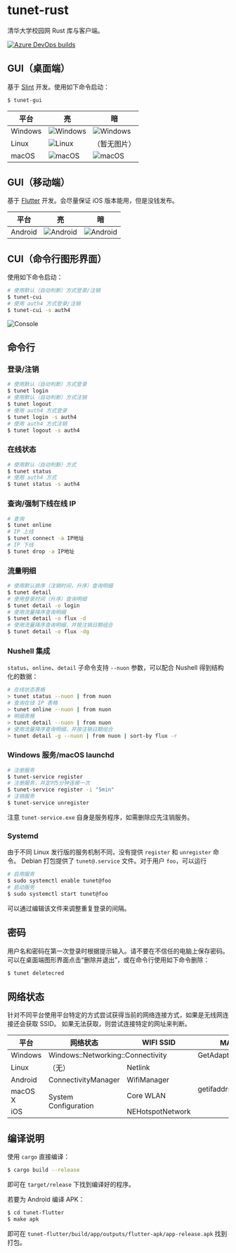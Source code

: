 # tunet-rust
清华大学校园网 Rust 库与客户端。

[![Azure DevOps builds](https://strawberry-vs.visualstudio.com/tunet-rust/_apis/build/status/Berrysoft.tunet-rust?branch=master)](https://strawberry-vs.visualstudio.com/tunet-rust/_build)

## GUI（桌面端）
基于 [Slint](https://slint-ui.com/) 开发。使用如下命令启动：

``` bash
$ tunet-gui
```

| 平台    | 亮                                   | 暗                                  |
| ------- | ------------------------------------ | ----------------------------------- |
| Windows | ![Windows](assets/windows.light.png) | ![Windows](assets/windows.dark.png) |
| Linux   | ![Linux](assets/linux.light.png)     | （暂无图片）                        |
| macOS   | ![macOS](assets/mac.light.png)       | ![macOS](assets/mac.dark.png)       |

## GUI（移动端）
基于 [Flutter](https://flutter.dev/) 开发。会尽量保证 iOS 版本能用，但是没钱发布。

| 平台    | 亮                                   | 暗                                  |
| ------- | ------------------------------------ | ----------------------------------- |
| Android | ![Android](assets/android.light.png) | ![Android](assets/android.dark.png) |

## CUI（命令行图形界面）
使用如下命令启动：

``` bash
# 使用默认（自动判断）方式登录/注销
$ tunet-cui
# 使用 auth4 方式登录/注销
$ tunet-cui -s auth4
```

![Console](assets/console.png)

## 命令行
### 登录/注销
``` bash
# 使用默认（自动判断）方式登录
$ tunet login
# 使用默认（自动判断）方式注销
$ tunet logout
# 使用 auth4 方式登录
$ tunet login -s auth4
# 使用 auth4 方式注销
$ tunet logout -s auth4
```
### 在线状态
``` bash
# 使用默认（自动判断）方式
$ tunet status
# 使用 auth4 方式
$ tunet status -s auth4
```
### 查询/强制下线在线 IP
``` bash
# 查询
$ tunet online
# IP 上线
$ tunet connect -a IP地址
# IP 下线
$ tunet drop -a IP地址
```
### 流量明细
``` bash
# 使用默认排序（注销时间，升序）查询明细
$ tunet detail
# 使用登录时间（升序）查询明细
$ tunet detail -o login
# 使用流量降序查询明细
$ tunet detail -o flux -d
# 使用流量降序查询明细，并按注销日期组合
$ tunet detail -o flux -dg
```
### Nushell 集成
`status`、`online`、`detail` 子命令支持 `--nuon` 参数，可以配合 Nushell 得到结构化的数据：
``` bash
# 在线状态表格
> tunet status --nuon | from nuon
# 查询在线 IP 表格
> tunet online --nuon | from nuon
# 明细表格
> tunet detail --nuon | from nuon
# 使用流量降序查询明细，并按注销日期组合
> tunet detail -g --nuon | from nuon | sort-by flux -r
```

### Windows 服务/macOS launchd
``` bash
# 注册服务
$ tunet-service register
# 注册服务，并定时5分钟连接一次
$ tunet-service register -i "5min"
# 注销服务
$ tunet-service unregister
```
注意 `tunet-service.exe` 自身是服务程序，如需删除应先注销服务。

### Systemd
由于不同 Linux 发行版的服务机制不同，没有提供 `register` 和 `unregister` 命令。
Debian 打包提供了 `tunet@.service` 文件。对于用户 `foo`，可以运行
``` bash
# 启用服务
$ sudo systemctl enable tunet@foo
# 启动服务
$ sudo systemctl start tunet@foo
```
可以通过编辑该文件来调整重复登录的间隔。

## 密码
用户名和密码在第一次登录时根据提示输入。请不要在不信任的电脑上保存密码。可以在桌面端图形界面点击“删除并退出”，或在命令行使用如下命令删除：
``` bash
$ tunet deletecred
```

## 网络状态
针对不同平台使用平台特定的方式尝试获得当前的网络连接方式，如果是无线网连接还会获取 SSID。
如果无法获取，则尝试连接特定的网址来判断。

<table>
  <thead>
    <tr>
      <th>平台</th>
      <th>网络状态</th>
      <th>WIFI SSID</th>
      <th>MAC 地址</th>
    </tr>
  </thead>
  <tbody>
    <tr>
      <td>Windows</td>
      <td colspan="2">Windows::Networking::Connectivity</td>
      <td>GetAdaptersAddresses</td>
    </tr>
    <tr>
      <td>Linux</td>
      <td>（无）</td>
      <td>Netlink</td>
      <td rowspan="4">getifaddrs</td>
    </tr>
    <tr>
      <td>Android</td>
      <td>ConnectivityManager</td>
      <td>WifiManager</td>
    </tr>
    <tr>
      <td>macOS X</td>
      <td rowspan="2">System Configuration</td>
      <td>Core WLAN</td>
    </tr>
    <tr>
      <td>iOS</td>
      <td>NEHotspotNetwork</td>
    </tr>
  </tbody>
</table>

## 编译说明
使用 `cargo` 直接编译：
``` bash
$ cargo build --release
```
即可在 `target/release` 下找到编译好的程序。

若要为 Android 编译 APK：
``` bash
$ cd tunet-flutter
$ make apk
```
即可在 `tunet-flutter/build/app/outputs/flutter-apk/app-release.apk` 找到打包。
